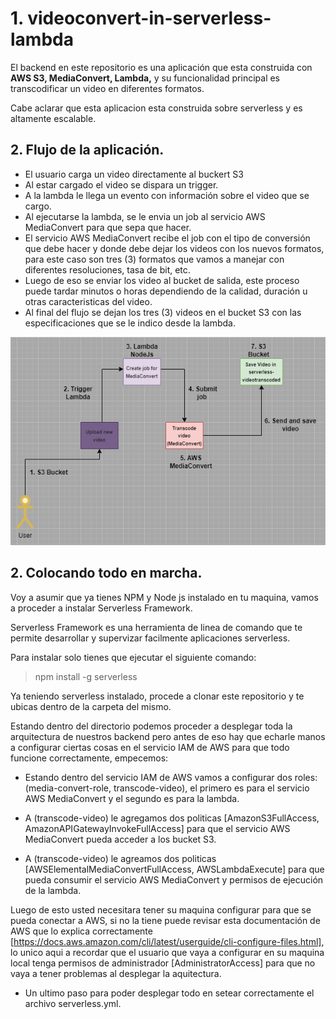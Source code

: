# 1. videoconvert-in-serverless-lambda

El backend en este repositorio es una aplicación que esta construida con **AWS S3, MediaConvert, Lambda,** y su funcionalidad principal es transcodificar un video en diferentes formatos.

Cabe aclarar que esta aplicacion esta construida sobre serverless y es altamente escalable.

## 2. Flujo de la aplicación.

- El usuario carga un video directamente al buckert S3
- Al estar cargado el video se dispara un trigger.
- A la lambda le llega un evento con información sobre el video que se cargo.
- Al ejecutarse la lambda, se le envia un job al servicio AWS MediaConvert para que sepa que hacer. 
- El servicio AWS MediaConvert recibe el job con el tipo de conversión que debe hacer y donde debe dejar los videos con los nuevos formatos, para este caso son tres (3) formatos que vamos a manejar con diferentes resoluciones, tasa de bit, etc.
- Luego de eso se enviar los video al bucket de salida, este proceso puede tardar minutos o horas dependiendo de la calidad, duración u otras caracteristicas del video.
- Al final del flujo se dejan los tres (3) videos en el bucket S3 con las especificaciones que se le indico desde la lambda.

![](resources/diagram.png)

## 2. Colocando todo en marcha.

Voy a asumir que ya tienes NPM y Node js instalado en tu maquina, vamos a proceder a instalar Serverless Framework.

Serverless Framework es una herramienta de linea de comando que te permite desarrollar y supervizar facilmente aplicaciones serverless.

Para instalar solo tienes que ejecutar el siguiente comando:

> npm install -g serverless

Ya teniendo serverless instalado, procede a clonar este repositorio y te ubicas dentro de la carpeta del mismo.

Estando dentro del directorio podemos proceder a desplegar toda la arquitectura de nuestros backend pero antes de eso hay que echarle manos a configurar ciertas cosas en el servicio IAM de AWS para que todo funcione correctamente, empecemos:

- Estando dentro del servicio IAM de AWS vamos a configurar dos roles: (media-convert-role, transcode-video), el primero es para el servicio AWS MediaConvert y el segundo es para la lambda.

- A (transcode-video) le agregamos dos politicas [AmazonS3FullAccess, AmazonAPIGatewayInvokeFullAccess] para que el servicio AWS MediaConvert pueda acceder a los bucket S3.

- A (transcode-video) le agreamos dos politicas [AWSElementalMediaConvertFullAccess, AWSLambdaExecute] para que pueda consumir el servicio AWS MediaConvert y permisos de ejecución de la lambda.

Luego de esto usted necesitara tener su maquina configurar para que se pueda conectar a AWS, si no la tiene puede revisar esta documentación de AWS que lo explica correctamente [https://docs.aws.amazon.com/cli/latest/userguide/cli-configure-files.html], lo unico aqui a recordar que el usuario que vaya a configurar en su maquina local tenga permisos de administrador [AdministratorAccess] para que no vaya a tener problemas al desplegar la aquitectura.

- Un ultimo paso para poder desplegar todo en setear correctamente el archivo serverless.yml.

